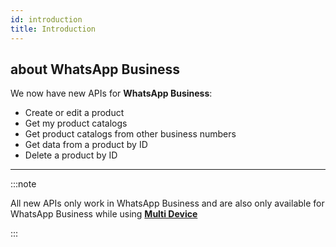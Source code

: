```yaml
---
id: introduction
title: Introduction
---
```


## about WhatsApp Business

We now have new APIs for **WhatsApp Business**:

- Create or edit a product 
- Get my product catalogs 
- Get product catalogs from other business numbers
- Get data from a product by ID
- Delete a product by ID


---

:::note

All new APIs only work in WhatsApp Business and are also only available for WhatsApp Business while using [**Multi Device**](../multidevices/introduction)

:::
